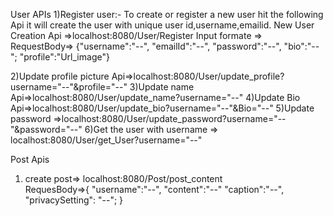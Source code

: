 User APIs
1)Register user:- To create or register a new user hit the following Api it will create the user with unique user id,username,emailid.
New User Creation Api =>localhost:8080/User/Register
Input formate => RequestBody=> {"username":"--", "emailId":"--",
      "password":"--",
      "bio":"--";
      "profile":"Url_image"}

2)Update profile picture Api=>localhost:8080/User/update_profile?username="--"&profile="--"
3)Update name Api=>localhost:8080/User/update_name?username="--"
4)Update Bio Api=>localhost:8080/User/update_bio?username="--"&Bio="--"
5)Update password =>localhost:8080/User/update_password?username="--"&password="--"
6)Get the user with username => localhost:8080/User/get_User?username="--"

Post Apis
1) create post=> localhost:8080/Post/post_content    
RequesBody=>{
     "username":"--",
   "content":"--"
    "caption":"--",
    "privacySetting": "--";
}
